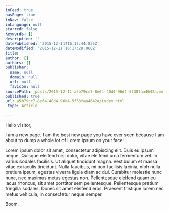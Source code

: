 ```yaml
---
inFeed: true
hasPage: true
inNav: false
inLanguage: null
starred: false
keywords: []
description: ''
datePublished: '2015-12-11T16:17:44.835Z'
dateModified: '2015-12-11T16:17:29.060Z'
title: ''
author: []
authors: []
publisher:
  name: null
  domain: null
  url: null
  favicon: null
sourcePath: _posts/2015-12-11-a5b79cc7-8e64-40d4-96d4-5f38faa4642a.md
published: true
url: a5b79cc7-8e64-40d4-96d4-5f38faa4642a/index.html
_type: Article

---
```

Hello visitor,

I am a new page. I am the best new page you have ever seen because I am about to dump a whole lot of Lorem Ipsum on your face!

Lorem ipsum dolor sit amet, consectetur adipiscing elit. Duis eu ipsum neque. Quisque eleifend nisl dolor, vitae eleifend urna fermentum vel. In varius sodales facilisis. Ut aliquet tincidunt magna. Vestibulum et massa vitae ex iaculis tincidunt. Nulla faucibus, mi non facilisis lacinia, nibh nulla pretium ipsum, egestas viverra ligula diam ac dui. Curabitur molestie nunc nunc, nec maximus metus egestas non. Pellentesque eleifend quam eu lacus rhoncus, sit amet porttitor sem pellentesque. Pellentesque pretium fringilla sodales. Donec sit amet eleifend eros. Praesent tristique lorem nec metus vehicula, in consectetur neque semper.

Boom.